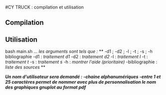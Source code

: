 #CY TRUCK : compilation et utilisation
## Compilation


## Utilisation
bash main.sh <arg1> ... <arg7>
*les arguments sont tels que :*
** -d1 ; -d2 ; -l ; -t ; -s ; -h  bibliographie
 -d1 : _traitement d1_ 
 -d2 : _traitement d2_ 
  -l : _traitement l_
 -t : _traitement t_ 
 -s : _traitement s_ 
 -h : _montrer l'aide (prioritaire)_ 
 -bibliographie : _liste des sources_ **

***Un nom d'utilisateur sera demandé :
    -chaine alphanumériques
    -entre 1 et 25 caractères
    permet de nommer avec plus de personnalisation 
    le nom des graphiques gnuplot au format pdf***






